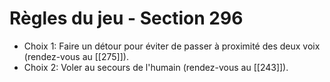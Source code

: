 # Règles du jeu - Section 296

- Choix 1: Faire un détour pour éviter de passer à proximité des deux voix (rendez-vous au [[275]]).
- Choix 2: Voler au secours de l'humain (rendez-vous au [[243]]).